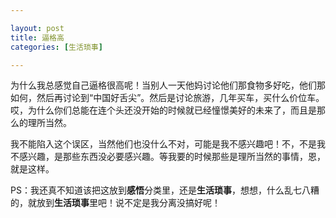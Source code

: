 ```yaml
---

layout: post
title: 逼格高
categories: [生活琐事]

---
```


为什么我总感觉自己逼格很高呢！当别人一天他妈讨论他们那食物多好吃，他们那如何，然后再讨论到“中国好舌尖”。然后是讨论旅游，几年买车，买什么价位车。哎，为什么你们总能在连个头还没开始的时候就已经憧憬美好的未来了，而且是那么的理所当然。

我不能陷入这个误区，当然他们也没什么不对，可能是我不感兴趣吧！不，不是我不感兴趣，是那些东西没必要感兴趣。等我要的时候那些是理所当然的事情，恩，就是这样。

PS：我还真不知道该把这放到**感悟**分类里，还是**生活琐事**，想想，什么乱七八糟的，就放到**生活琐事**里吧！说不定是我分离没搞好呢！